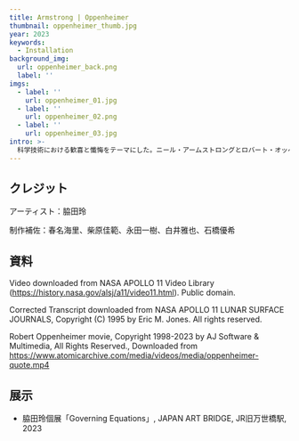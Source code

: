 ```yaml
---
title: Armstrong | Oppenheimer
thumbnail: oppenheimer_thumb.jpg
year: 2023
keywords:
  - Installation
background_img:
  url: oppenheimer_back.png
  label: ''
imgs:
  - label: ''
    url: oppenheimer_01.jpg
  - label: ''
    url: oppenheimer_02.png
  - label: ''
    url: oppenheimer_03.jpg
intro: >-
  科学技術における歓喜と懺悔をテーマにした。ニール・アームストロングとロバート・オッペンハイマーの映像は尺も音量もぴたりと合わせてあり、同じタイミングで再生される。両者の言葉はお互いをかき消すように空間に広がり、永遠にループ再生される。
---
```




## クレジット

アーティスト：脇田玲

制作補佐：春名海里、柴原佳範、永田一樹、白井雅也、石橋優希

## 資料

Video downloaded from NASA APOLLO 11 Video Library (https://history.nasa.gov/alsj/a11/video11.html). Public domain. 

Corrected Transcript downloaded from NASA APOLLO 11 LUNAR SURFACE JOURNALS, Copyright (C) 1995 by Eric M. Jones. All rights reserved.

Robert Oppenheimer movie, Copyright 1998-2023 by AJ Software & Multimedia, All Rights Reserved., Downloaded from https://www.atomicarchive.com/media/videos/media/oppenheimer-quote.mp4

## 展示

- 脇田玲個展「Governing Equations」, JAPAN ART BRIDGE, JR旧万世橋駅, 2023
